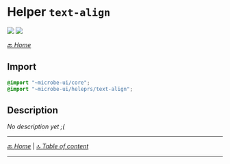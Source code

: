 # Helper `text-align`

![](https://img.shields.io/badge/CSS_size-2.1_KB-blue)
![](https://img.shields.io/badge/gzip-570_B-blue)



[🔙 _Home_](./index.md)



## Import

```scss
@import "~microbe-ui/core";
@import "~microbe-ui/heleprs/text-align";
```

## Description

_No description yet ;(_


---

[🔙 _Home_](./index.md) | [🔝 _Table of content_](#helper-text-align)

---

